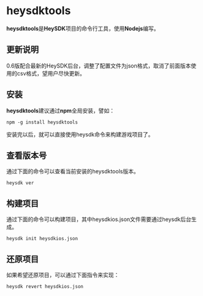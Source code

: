 heysdktools
===

**heysdktools**是**HeySDK**项目的命令行工具，使用**Nodejs**编写。

更新说明
---
0.6版配合最新的HeySDK后台，调整了配置文件为json格式，取消了前面版本使用的csv格式，望用户尽快更新。

安装
---
**heysdktools**建议通过**npm**全局安装，譬如：

```
npm -g install heysdktools
```

安装完以后，就可以直接使用heysdk命令来构建游戏项目了。

查看版本号
---
通过下面的命令可以查看当前安装的heysdktools版本。

```
heysdk ver
```

构建项目
---
通过下面的命令可以构建项目，其中heysdkios.json文件需要通过heysdk后台生成。

```
heysdk init heysdkios.json
```

还原项目
---
如果希望还原项目，可以通过下面指令来实现：

```
heysdk revert heysdkios.json
```